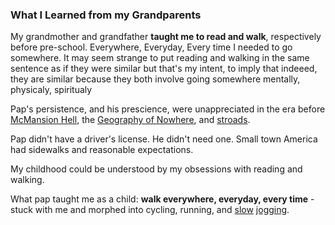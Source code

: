 <h3>What I Learned from my Grandparents</h3>
<p>My grandmother and grandfather <b>taught me to read and walk</b>, respectively before pre-school. Everywhere, Everyday, Every time I needed to go somewhere. It may seem strange to put reading and walking in the same sentence as if they were similar but that's my intent, to imply that indeeed, they are similar because they both involve going somewhere mentally, physicaly, spiritualy

<p>Pap's persistence, and his prescience, were unappreciated in the era before <a href="https://mcmansionhell.com/">McMansion Hell</a>, the <a href="https://en.wikipedia.org/wiki/The_Geography_of_Nowhere">Geography of Nowhere</a>, and <a href="https://en.wikipedia.org/wiki/Stroad">stroads</a>. 

<p>Pap didn't have a driver's license. He didn't need one. Small town America had sidewalks and reasonable expectations.
<p>My childhood could be understood by my obsessions with reading and walking. 

<p>What pap taught me as a child: <b>walk everywhere, everyday, every time</b> - stuck with me and morphed into cycling, running, and <a href="https://slowjogginginternational.com/">slow</a> <a href="https://philmaffetone.com/">jogging</a>.
